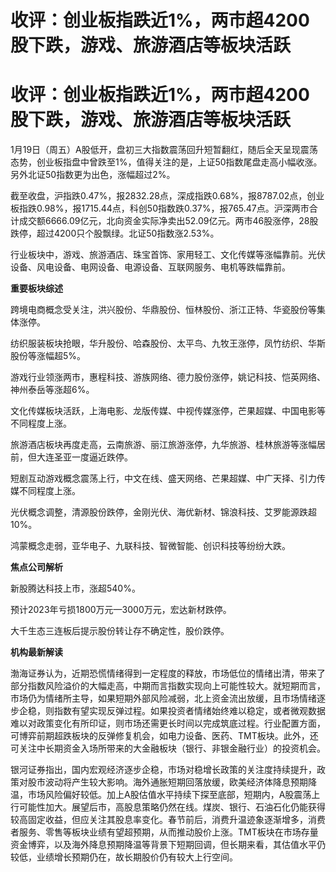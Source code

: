 # 收评：创业板指跌近1%，两市超4200股下跌，游戏、旅游酒店等板块活跃

# 收评：创业板指跌近1%，两市超4200股下跌，游戏、旅游酒店等板块活跃

1月19日（周五）A股低开，盘初三大指数震荡回升短暂翻红，随后全天呈现震荡态势，创业板指盘中曾跌至1%，值得关注的是，上证50指数尾盘走高小幅收涨。另外北证50指数更为出色，涨幅超过2%。

截至收盘，沪指跌0.47%，报2832.28点，深成指跌0.68%，报8787.02点，创业板指跌0.98%，报1715.44点，科创50指数跌0.37%，报765.47点。沪深两市合计成交额6666.09亿元，北向资金实际净卖出52.09亿元。两市46股涨停，28股跌停，超过4200只个股飘绿。北证50指数涨2.53%。

行业板块中，游戏、旅游酒店、珠宝首饰、家用轻工、文化传媒等涨幅靠前。光伏设备、风电设备、电网设备、电源设备、互联网服务、电机等跌幅靠前。

**重要板块综述**

跨境电商概念受关注，洪兴股份、华鼎股份、恒林股份、浙江正特、华瓷股份等集体涨停。

纺织服装板块抢眼，华升股份、哈森股份、太平鸟、九牧王涨停，凤竹纺织、华斯股份等涨幅超5%。

游戏行业领涨两市，惠程科技、游族网络、德力股份涨停，姚记科技、恺英网络、神州泰岳等涨超6%。

文化传媒板块活跃，上海电影、龙版传媒、中视传媒涨停，芒果超媒、中国电影等不同程度上涨。

旅游酒店板块再度走高，云南旅游、丽江旅游涨停，九华旅游、桂林旅游等涨幅居前，但大连圣亚一度逼近跌停。

短剧互动游戏概念震荡上行，中文在线、盛天网络、芒果超媒、中广天择、引力传媒不同程度上涨。

光伏概念调整，清源股份跌停，金刚光伏、海优新材、锦浪科技、艾罗能源跌超10%。

鸿蒙概念走弱，亚华电子、九联科技、智微智能、创识科技等纷纷大跌。

**焦点公司解析**

新股腾达科技上市，涨超540%。

预计2023年亏损1800万元—3000万元，宏达新材跌停。

大千生态三连板后提示股份转让存不确定性，股价跌停。

**机构最新解读**

渤海证券认为，近期恐慌情绪得到一定程度的释放，市场低位的情绪出清，带来了部分指数风险溢价的大幅走高，中期而言指数实现向上可能性较大。就短期而言，市场仍为情绪所主导，如果短期外部风险减弱，北上资金流出放缓，且市场情绪逐步企稳，则指数有望实现反弹过程。如果投资者情绪始终难以稳定，或者微观数据难以对政策变化有所印证，则市场还需更长时间以完成筑底过程。行业配置方面，可博弈前期超跌板块的反弹修复机会，如电力设备、医药、TMT板块。此外，还可关注中长期资金入场所带来的大金融板块（银行、非银金融行业）的投资机会。

银河证券指出，国内宏观经济逐步企稳，市场对稳增长政策的关注度持续提升，政策对股市波动将产生较大影响。海外通胀短期回落放缓，欧美经济体降息预期降温，市场风险偏好较低。加上A股估值水平持续下探至底部，短期内，A股震荡上行可能性加大。展望后市，高股息策略仍然在线。煤炭、银行、石油石化仍能获得较高固定收益，但应关注其股息率变化。春节前后，消费升温迹象逐渐增多，消费者服务、零售等板块业绩有望超预期，从而推动股价上涨。TMT板块在市场存量资金博弈，以及海外降息预期降温等背景下短期回调，但长期来看，其估值水平仍较低，业绩增长预期仍在，故长期股价仍有较大上行空间。

